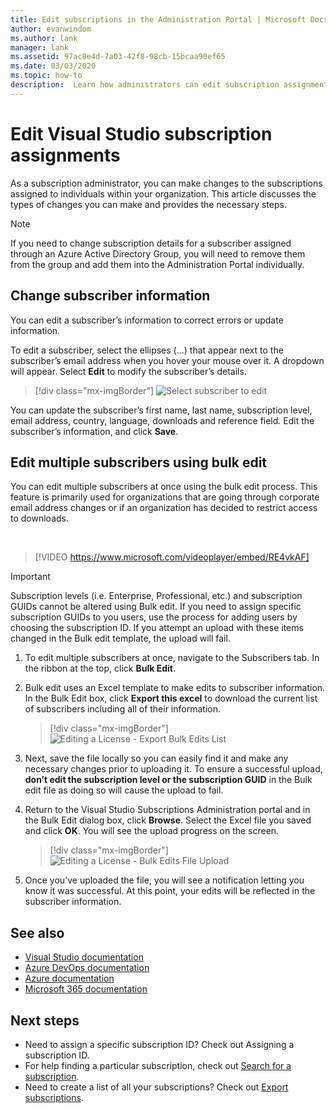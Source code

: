 ```yaml
---
title: Edit subscriptions in the Administration Portal | Microsoft Docs
author: evanwindom
ms.author: lank
manager: lank
ms.assetid: 97ac8e4d-7a03-42f8-98cb-15bcaa90ef65
ms.date: 03/03/2020
ms.topic: how-to
description:  Learn how administrators can edit subscription assignments.
---
```


# Edit Visual Studio subscription assignments
As a subscription administrator, you can make changes to the subscriptions assigned to individuals within your organization.  This article discusses the types of changes you can make and provides the necessary steps.

   > [!NOTE]
   > If you need to change subscription details for a subscriber assigned through an Azure Active Directory Group, you will need to remove them from the group and add them into the Administration Portal individually.  

## Change subscriber information
You can edit a subscriber’s information to correct errors or update information.

To edit a subscriber, select the ellipses (…) that appear next to the subscriber’s email address when you hover your mouse over it. A dropdown will appear.  Select **Edit** to modify the subscriber’s details. 
> [!div class="mx-imgBorder"]
> ![Select subscriber to edit](_img/edit-license/select-subscriber.png)

You can update the subscriber’s first name, last name, subscription level, email address, country, language, downloads and reference field. Edit the subscriber’s information, and click **Save**.

## Edit multiple subscribers using bulk edit


You can edit multiple subscribers at once using the bulk edit process. This feature is primarily used for organizations that are going through corporate email address changes or if an organization has decided to restrict access to downloads.

<br>

> [!VIDEO https://www.microsoft.com/videoplayer/embed/RE4vkAF]

   > [!IMPORTANT]
   > Subscription levels (i.e. Enterprise, Professional, etc.) and subscription GUIDs cannot be altered using Bulk edit.  If you need to assign specific subscription GUIDs to you users, use the process for adding users by choosing the subscription ID. If you attempt an upload with these items changed in the Bulk edit template, the upload will fail.

1. To edit multiple subscribers at once, navigate to the Subscribers tab. In the ribbon at the top, click **Bulk Edit**.

2. Bulk edit uses an Excel template to make edits to subscriber information. In the Bulk Edit box, click **Export this excel** to download the current list of subscribers including all of their information.
   > [!div class="mx-imgBorder"]
   > ![Editing a License - Export Bulk Edits List](_img/edit-license/edit-license-bulk-edit-export.png)

3. Next, save the file locally so you can easily find it and make any necessary changes prior to uploading it. To ensure a successful upload, **don’t edit the subscription level or the subscription GUID** in the Bulk edit file as doing so will cause the upload to fail.

4. Return to the Visual Studio Subscriptions Administration portal and in the Bulk Edit dialog box, click **Browse**. Select the Excel file you saved and click **OK**. You will see the upload progress on the screen.
   > [!div class="mx-imgBorder"]
   > ![Editing a License - Bulk Edits File Upload](_img/edit-license/edit-license-bulk-file-upload1.png)

5. Once you’ve uploaded the file, you will see a notification letting you know it was successful. At this point, your edits will be reflected in the subscriber information.

## See also
- [Visual Studio documentation](https://docs.microsoft.com/visualstudio/)
- [Azure DevOps documentation](https://docs.microsoft.com/azure/devops/)
- [Azure documentation](https://docs.microsoft.com/azure/)
- [Microsoft 365 documentation](https://docs.microsoft.com/microsoft-365/)

## Next steps
- Need to assign a specific subscription ID? Check out Assigning a subscription ID. 
- For help finding a particular subscription, check out [Search for a subscription](search-license.md).
- Need to create a list of all your subscriptions?  Check out [Export subscriptions](exporting-subscriptions.md).


